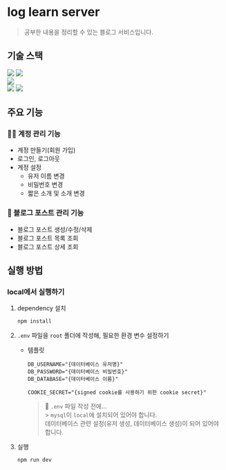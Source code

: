 # log learn server

> 공부한 내용을 정리할 수 있는 블로그 서비스입니다.

## 기술 스택

<div>
  <img src="https://img.shields.io/badge/JavaScript-F7DF1E?style=flat&logo=javascript&logoColor=black" />
  <img src="https://img.shields.io/badge/Node.js-339933?style=flat&logo=node.js&logoColor=white" />
</div>
<div>
  <img src="https://img.shields.io/badge/express-000000?style=flat&logo=express&logoColor=white" />
</div>
<div>
  <img src="https://img.shields.io/badge/mysql-4479A1?style=flat&logo=mysql&logoColor=white" />
  <img src="https://img.shields.io/badge/sequelize-52B0E7?style=flat&logo=sequelize&logoColor=white" />
</div>

## 주요 기능

### 🧑‍💻 계정 관리 기능

- 계정 만들기(회원 가입)
- 로그인, 로그아웃
- 계정 설정
  - 유저 이름 변경
  - 비밀번호 변경
  - 짧은 소개 및 소개 변경

### 📄 블로그 포스트 관리 기능

- 블로그 포스트 생성/수정/삭제
- 블로그 포스트 목록 조회
- 블로그 포스트 상세 조회

## 실행 방법

### local에서 실행하기

1. dependency 설치
   ```bash
   npm install
   ```
2. `.env` 파일을 `root` 폴더에 작성해, 필요한 환경 변수 설정하기

   - 템플릿

     ```
     DB_USERNAME="{데이터베이스 유저명}"
     DB_PASSWORD="{데이터베이스 비밀번호}"
     DB_DATABASE="{데이터베이스 이름}"

     COOKIE_SECRET="{signed cookie를 사용하기 위한 cookie secret}"
     ```

     > 📌 `.env` 파일 작성 전에... <br> > `mysql`이 `local`에 설치되어 있어야 합니다. <br>
     > 데이터베이스 관련 설정(유저 생성, 데이터베이스 생성)이 되어 있어야 합니다.

3. 실행
   ```bash
   npm run dev
   ```
